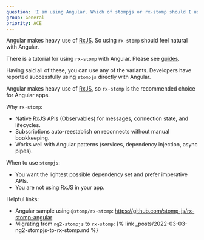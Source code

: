 ```yaml
---
question: 'I am using Angular. Which of stompjs or rx-stomp should I use?'
group: General
priority: ACE
---
```


Angular makes heavy use of [RxJS](https://github.com/ReactiveX/RxJS). So using `rx-stomp` should feel natural with Angular.

There is a tutorial for using `rx-stomp` with Angular. Please see [guides](/#getting-started).

Having said all of these, you can use any of the variants.
Developers have reported successfully using `stompjs` directly with Angular.

Angular makes heavy use of [RxJS](https://github.com/ReactiveX/RxJS), so `rx-stomp` is the recommended choice for Angular apps.

Why `rx-stomp`:
- Native RxJS APIs (Observables) for messages, connection state, and lifecycles.
- Subscriptions auto-reestablish on reconnects without manual bookkeeping.
- Works well with Angular patterns (services, dependency injection, async pipes).

When to use `stompjs`:
- You want the lightest possible dependency set and prefer imperative APIs.
- You are not using RxJS in your app.

Helpful links:
- Angular sample using `@stomp/rx-stomp`: https://github.com/stomp-js/rx-stomp-angular
- Migrating from `ng2-stompjs` to `rx-stomp`: {% link _posts/2022-03-03-ng2-stompjs-to-rx-stomp.md %}
